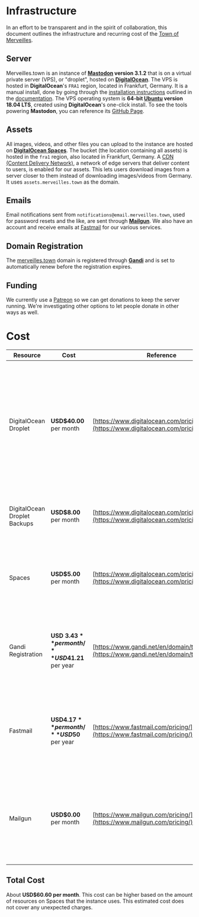 # Infrastructure

In an effort to be transparent and in the spirit of collaboration, this document outlines the infrastructure and recurring cost of the [Town of Merveilles](https://merveilles.town).

## Server
Merveilles.town is an instance of **[Mastodon](https://joinmastodon.org) version 3.1.2** that is on a virtual private server (VPS), or "droplet", hosted on **[DigitalOcean](http://digitalocean.com/)**. The VPS is hosted in **DigitalOcean**'s `FRA1` region, located in Frankfurt, Germany. It is a manual install, done by going through the [installation instructions](https://docs.joinmastodon.org/admin/install/) outlined in the [documentation](https://docs.joinmastodon.org/). The VPS operating system is **64-bit [Ubuntu](https://www.ubuntu.com/) version 18.04 LTS**, created using **DigitalOcean**'s one-click install. To see the tools powering **Mastodon**, you can reference its [GitHub Page](https://github.com/tootsuite/mastodon).

## Assets
All images, videos, and other files you can upload to the instance are hosted on **[DigitalOcean Spaces](https://www.digitalocean.com/products/spaces/)**. The bucket (the location containing all assets) is hosted in the `fra1` region, also located in Frankfurt, Germany. A [CDN (Content Delivery Network)](https://www.digitalocean.com/docs/spaces/#cdn), a network of edge servers that deliver content to users, is enabled for our assets. This lets users download images from a server closer to them instead of downloading images/videos from Germany. It uses `assets.merveilles.town` as the domain.

## Emails
Email notifications sent from `notifications@email.merveilles.town`, used for password resets and the like, are sent through **[Mailgun](https://www.mailgun.com/)**.
We also have an account and receive emails at [Fastmail](https://fastmail.com/) for our various services.

## Domain Registration
The [merveilles.town](https://merveilles.town) domain is registered through **[Gandi](https://gandi.net/)** and is set to automatically renew before the registration expires.

## Funding
We currently use a [Patreon](https://patreon.com/merveillestown) so we can get donations to keep the server running. We're investigating other options to let people donate in other ways as well.

# Cost
| Resource | Cost | Reference | Notes |
|----------|------|-----------|-------|
| DigitalOcean Droplet | **USD$40.00** per month | [https://www.digitalocean.com/pricing/](https://www.digitalocean.com/pricing/) | Droplets can be cheap, but Mastodon specifically needs at least 4 gigabytes of memory to compile assets and Elasticsearch, which powers full-text search, needs more on top of that. |
| DigitalOcean Droplet Backups | **USD$8.00** per month | [https://www.digitalocean.com/pricing/](https://www.digitalocean.com/pricing/) | Having backups enabled costs an extra 20% of the droplet cost. |
| Spaces | **USD$5.00** per month | [https://www.digitalocean.com/pricing/#Storage](https://www.digitalocean.com/pricing/#Storage) | We should be able to comfortably stay on the $5 tier at our current size, especially with the [CDN](https://www.digitalocean.com/docs/spaces/#cdn) enabled. |
| Gandi Registration | **USD $3.43** per month / **USD$41.21** per year | [https://www.gandi.net/en/domain/tld/town](https://www.gandi.net/en/domain/tld/town) | The `.town` top-level domain (TLD) is a bit more expensive to register than other TLDs. We pay this on a yearly basis. |
| Fastmail | **USD$4.17** per month / **USD$50** per year | [https://www.fastmail.com/pricing/](https://www.fastmail.com/pricing/) | We need to have the Standard tier so that we can use our own domain. We pay for the yearly license to save on costs. |
| Mailgun | **USD$0.00** per month | [https://www.mailgun.com/pricing/](https://www.mailgun.com/pricing/) |  The free tier allows for 10000 emails sent per month, which we should be able to comfortably stay below with a smaller number of users. |

## Total Cost
About **USD$60.60 per month**. This cost can be higher based on the amount of resources on Spaces that the instance uses. This estimated cost does not cover any unexpected charges.
